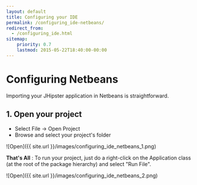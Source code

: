 ```yaml
---
layout: default
title: Configuring your IDE
permalink: /configuring_ide-netbeans/
redirect_from:
  - /configuring_ide.html
sitemap:
    priority: 0.7
    lastmod: 2015-05-22T18:40:00-00:00
---
```


# <i class="fa fa-keyboard-o"></i> Configuring Netbeans

Importing your JHipster application in Netbeans is straightforward.

## 1. Open your project

- Select File -> Open Project
- Browse and select your project's folder

![Open]({{ site.url }}/images/configuring_ide_netbeans_1.png)

**That's All** : To run your project, just do a right-click on the Application class (at the root of the package hierarchy) and select "Run File".

![Open]({{ site.url }}/images/configuring_ide_netbeans_2.png)


